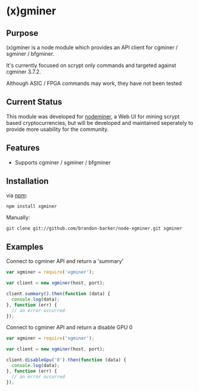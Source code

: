 (x)gminer
============

## Purpose

(x)gminer is a node module which provides an API client for cgminer / sgminer / bfgminer.

It's currently focused on scrypt only commands and targeted against cgminer 3.7.2. 

Although ASIC / FPGA commands may work, they have not been tested

## Current Status

This module was developed for [nodeminer](https://github.com/brandon-barker/nodeminer), a Web UI for mining scrypt based cryptocurrencies, but will be developed and maintained seperately to provide more usability for the community.

## Features

* Supports cgminer / sgminer / bfgminer

## Installation

via [npm](http://github.com/isaacs/npm):
```
npm install xgminer
```
Manually:
```
git clone git://github.com/brandon-barker/node-xgminer.git xgminer
```

## Examples

Connect to cgminer API and return a 'summary'
```javascript
var xgminer = require('xgminer');

var client = new xgminer(host, port);

client.summary().then(function (data) {
  console.log(data);
}, function (err) {
  // an error occurred
});
```

Connect to cgminer API and return a disable GPU 0
```javascript
var xgminer = require('xgminer');

var client = new xgminer(host, port);

client.disableGpu('0').then(function (data) {
  console.log(data);
}, function (err) {
  // an error occurred
});
```
